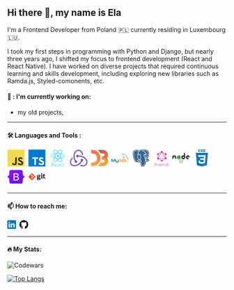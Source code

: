 ## Hi there 👋, my name is Ela
I'm a Frontend Developer from Poland 🇵🇱 currently residing in Luxembourg 🇱🇺.

I took my first steps in programming with Python and Django, but nearly three years ago, I shifted my focus to frontend development (React and React Native). I have worked on diverse projects that required continuous learning and skills development, including exploring new libraries such as Ramda.js, Styled-comonents, etc.

#### 🔭 : I'm currently working on:
* my old projects,

---
#### :hammer_and_wrench: Languages and Tools : 
<div>
  <img src="https://github.com/devicons/devicon/blob/master/icons/javascript/javascript-original.svg" title="JavaScript" alt="JavaScript" width="40" height="40"/>&nbsp;
  <img src="https://github.com/devicons/devicon/blob/master/icons/typescript/typescript-original.svg" title="TypeScript" alt="TypeScript" width="40" height="40"/>&nbsp;
  <img src="https://github.com/devicons/devicon/blob/master/icons/react/react-original-wordmark.svg" title="React" alt="React" width="40" height="40"/>&nbsp;
  <img src="https://github.com/devicons/devicon/blob/master/icons/redux/redux-original.svg" title="Redux" alt="Redux " width="40" height="40"/>&nbsp;
  <img src="https://github.com/devicons/devicon/blob/master/icons/d3js/d3js-original.svg" title="D3js" alt="D3js" width="40" height="40"/>&nbsp;
  <img src="https://github.com/devicons/devicon/blob/master/icons/mysql/mysql-original-wordmark.svg" title="MySQL"  alt="MySQL" width="40" height="40"/>&nbsp;
  <img src="https://github.com/devicons/devicon/blob/master/icons/postgresql/postgresql-original.svg" title="PostgreSQL"  alt="PostgreSQL" width="40" height="40"/>&nbsp;
  <img src="https://github.com/devicons/devicon/blob/master/icons/graphql/graphql-plain-wordmark.svg" title="GraphQL" **alt="GraphQL" width="40" height="40"/>
  <img src="https://github.com/devicons/devicon/blob/master/icons/nodejs/nodejs-original-wordmark.svg" title="NodeJS" alt="NodeJS" width="40" height="40"/>&nbsp;
  <img src="https://github.com/devicons/devicon/blob/master/icons/css3/css3-plain-wordmark.svg"  title="CSS3" alt="CSS3" width="40" height="40"/>&nbsp;
  <img src="https://github.com/devicons/devicon/blob/master/icons/bootstrap/bootstrap-original.svg" title="Bootstrap" alt="Bootstrap" width="40" height="40"/>&nbsp;
  <img src="https://github.com/devicons/devicon/blob/master/icons/git/git-original-wordmark.svg" title="Git" **alt="Git" width="40" height="40"/>
</div>

---
#### :mailbox: How to reach me:
<div>
<a href="https://www.linkedin.com/in/elzbieta-januskaleta/"><img src='https://github.com/CLorant/readme-social-icons/blob/main/small/colored/linkedin.svg' alt='linkedin' height='20'></a>&nbsp;
<a href="https://github.com/ElaJK01"><img src='https://github.com/CLorant/readme-social-icons/blob/main/small/colored/github.svg' alt='github' height='20'></a>      
</div>

---
#### :fire: My Stats:

![Codewars](https://www.codewars.com/users/ElaJK01/badges/micro)

[![Top Langs](https://github-readme-stats.vercel.app/api/top-langs/?username=ElaJK01&layout=compact&theme=buefy)](https://github.com/ElaJK01/github-readme-stats)
